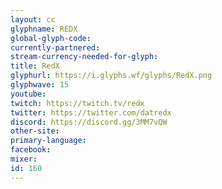 ```yaml
---
layout: cc
glyphname: REDX
global-glyph-code: 
currently-partnered: 
stream-currency-needed-for-glyph: 
title: RedX
glyphurl: https://i.glyphs.wf/glyphs/RedX.png
glyphwave: 15
youtube: 
twitch: https://twitch.tv/redx
twitter: https://twitter.com/datredx
discord: https://discord.gg/3MM7vQW
other-site: 
primary-language: 
facebook: 
mixer: 
id: 160
---
```


